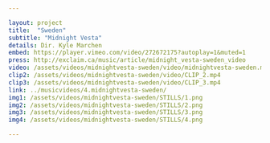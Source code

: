 ```yaml
---

layout: project
title:  "Sweden"
subtitle: "Midnight Vesta"
details: Dir. Kyle Marchen 
embed: https://player.vimeo.com/video/272672175?autoplay=1&muted=1
press: http://exclaim.ca/music/article/midnight_vesta-sweden_video
video: /assets/videos/midnightvesta-sweden/video/midnightvesta-sweden.mp4
clip2: /assets/videos/midnightvesta-sweden/video/CLIP_2.mp4
clip3: /assets/videos/midnightvesta-sweden/video/CLIP_3.mp4
link: ../musicvideos/4.midnightvesta-sweden/
img1: /assets/videos/midnightvesta-sweden/STILLS/1.png
img2: /assets/videos/midnightvesta-sweden/STILLS/2.png
img3: /assets/videos/midnightvesta-sweden/STILLS/3.png
img4: /assets/videos/midnightvesta-sweden/STILLS/4.png

---
```

